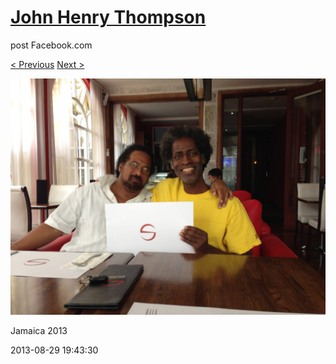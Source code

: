 # [John Henry Thompson](../README.md)
post Facebook.com

[< Previous](2013-08-29-55.md) [Next >](2013-08-29-57.md)

[![](../media/2013-08-29/Jamaica-2067.jpg)](../README.md)

Jamaica 2013

2013-08-29 19:43:30